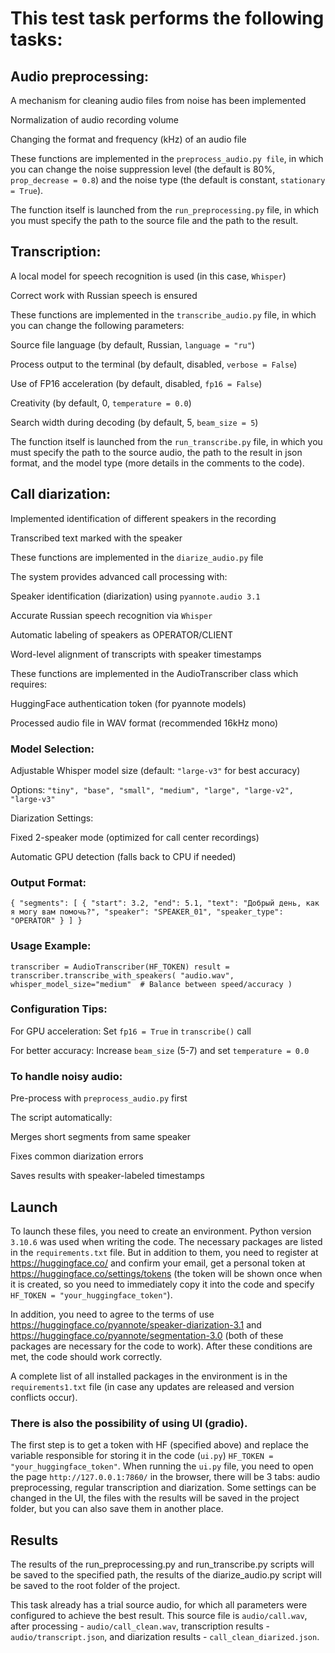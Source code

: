 # This test task performs the following tasks:

## Audio preprocessing:
A mechanism for cleaning audio files from noise has been implemented

Normalization of audio recording volume

Changing the format and frequency (kHz) of an audio file

These functions are implemented in the `preprocess_audio.py file`, in which you can change the noise suppression level (the default is 80%, `prop_decrease = 0.8`) and the noise type (the default is constant, `stationary = True`). 

The function itself is launched from the `run_preprocessing.py` file, in which you must specify the path to the source file and the path to the result.

## Transcription:
A local model for speech recognition is used (in this case, `Whisper`)

Correct work with Russian speech is ensured

These functions are implemented in the `transcribe_audio.py` file, in which you can change the following parameters:

Source file language (by default, Russian, `language = "ru"`)

Process output to the terminal (by default, disabled, `verbose = False`)

Use of FP16 acceleration (by default, disabled, `fp16 = False`)

Creativity (by default, 0, `temperature = 0.0`)

Search width during decoding (by default, 5, `beam_size = 5`)

The function itself is launched from the `run_transcribe.py` file, in which you must specify the path to the source audio, the path to the result in json format, and the model type (more details in the comments to the code).

## Call diarization:
Implemented identification of different speakers in the recording

Transcribed text marked with the speaker

These functions are implemented in the `diarize_audio.py` file

The system provides advanced call processing with:

Speaker identification (diarization) using `pyannote.audio 3.1`

Accurate Russian speech recognition via `Whisper`

Automatic labeling of speakers as OPERATOR/CLIENT

Word-level alignment of transcripts with speaker timestamps

These functions are implemented in the AudioTranscriber class which requires:

HuggingFace authentication token (for pyannote models)

Processed audio file in WAV format (recommended 16kHz mono)


### Model Selection:
Adjustable Whisper model size (default: `"large-v3"` for best accuracy)

Options: `"tiny", "base", "small", "medium", "large", "large-v2", "large-v3"`

Diarization Settings:

Fixed 2-speaker mode (optimized for call center recordings)

Automatic GPU detection (falls back to CPU if needed)


### Output Format:
`
{
  "segments": [
    {
      "start": 3.2,
      "end": 5.1,
      "text": "Добрый день, как я могу вам помочь?",
      "speaker": "SPEAKER_01",
      "speaker_type": "OPERATOR"
    }
  ]
}
`


### Usage Example:
`
transcriber = AudioTranscriber(HF_TOKEN)
result = transcriber.transcribe_with_speakers(
    "audio.wav",
    whisper_model_size="medium"  # Balance between speed/accuracy
)
`


### Configuration Tips:
For GPU acceleration: Set `fp16 = True` in `transcribe()` call

For better accuracy: Increase `beam_size` (5-7) and set `temperature = 0.0`

### To handle noisy audio: 
Pre-process with `preprocess_audio.py` first

The script automatically:

Merges short segments from same speaker

Fixes common diarization errors

Saves results with speaker-labeled timestamps


## Launch
To launch these files, you need to create an environment. Python version `3.10.6` was used when writing the code. The necessary packages are listed in the `requirements.txt` file. But in addition to them, you need to register at https://huggingface.co/ and confirm your email, get a personal token at https://huggingface.co/settings/tokens (the token will be shown once when it is created, so you need to immediately copy it into the code and specify `HF_TOKEN = "your_huggingface_token"`). 

In addition, you need to agree to the terms of use https://huggingface.co/pyannote/speaker-diarization-3.1 and https://huggingface.co/pyannote/segmentation-3.0 (both of these packages are necessary for the code to work). After these conditions are met, the code should work correctly.

A complete list of all installed packages in the environment is in the `requirements1.txt` file (in case any updates are released and version conflicts occur).

### There is also the possibility of using UI (gradio).
The first step is to get a token with HF (specified above) and replace the variable responsible for storing it in the code (`ui.py`) `HF_TOKEN = "your_huggingface_token"`.
When running the `ui.py` file, you need to open the page `http://127.0.0.1:7860/` in the browser, there will be 3 tabs: audio preprocessing, regular transcription and diarization. Some settings can be changed in the UI, the files with the results will be saved in the project folder, but you can also save them in another place.

## Results
The results of the run_preprocessing.py and run_transcribe.py scripts will be saved to the specified path, the results of the diarize_audio.py script will be saved to the root folder of the project.

This task already has a trial source audio, for which all parameters were configured to achieve the best result. This source file is `audio/call.wav`, after processing - `audio/call_clean.wav`, transcription results - `audio/transcript.json`, and diarization results - `call_clean_diarized.json`.
